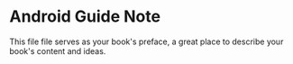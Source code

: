 # Android Guide Note

This file file serves as your book's preface, a great place to describe your book's content and ideas.

